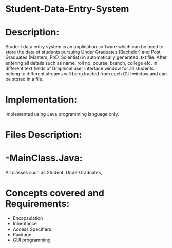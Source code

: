 # Student-Data-Entry-System

# Description:
Student data entry system is an application software which can be used to store the data of students pursuing Under Graduates (Bachelor) and Post Graduates (Masters, PhD, Scientist) in automatically generated .txt file. After entering all details such as name, roll no, course, branch, college etc. in different text fields of Graphical user interface window for all students belong to different streams will be extracted from each GUI window and can be stored in a file.

# Implementation:
Implemented using Java programming language only.

# Files Description:
# -MainClass.Java:
All classes such as Student, UnderGraduates, 

# Concepts covered and Requirements:
- Encapsulation
- Inheritance
- Access Specifiers
- Package
- GUI programming
